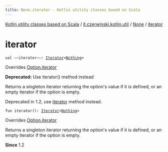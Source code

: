 ```yaml
---
title: None.iterator - Kotlin utility classes based on Scala
---
```


[Kotlin utility classes based on Scala](../../index.html) / [it.czerwinski.kotlin.util](../index.html) / [None](index.html) / [iterator](./iterator.html)

# iterator

`val ~~iterator~~: `[`Iterator`](https://kotlinlang.org/api/latest/jvm/stdlib/kotlin.collections/-iterator/index.html)`<`[`Nothing`](https://kotlinlang.org/api/latest/jvm/stdlib/kotlin/-nothing/index.html)`>`

Overrides [Option.iterator](../-option/iterator.html)


**Deprecated:** Use iterator() method instead

Returns a singleton iterator returning the option's value if it is defined,
or an empty iterator if the option is empty.

Deprecated in 1.2, use [iterator](../-option/iterator.html) method instead.

`fun iterator(): `[`Iterator`](https://kotlinlang.org/api/latest/jvm/stdlib/kotlin.collections/-iterator/index.html)`<`[`Nothing`](https://kotlinlang.org/api/latest/jvm/stdlib/kotlin/-nothing/index.html)`>`

Overrides [Option.iterator](../-option/iterator.html)

Returns a singleton iterator returning the option's value if it is defined,
or an empty iterator if the option is empty.

**Since**
1.2

